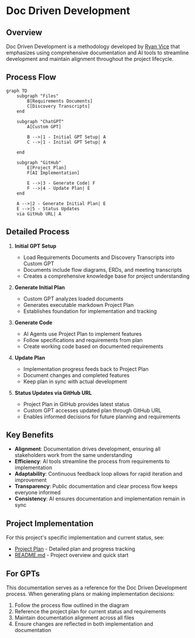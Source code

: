 # Doc Driven Development

## Overview
Doc Driven Development is a methodology developed by [Ryan Vice](https://docdrivendev.com/) that emphasizes using comprehensive documentation and AI tools to streamline development and maintain alignment throughout the project lifecycle.

## Process Flow

```mermaid
graph TD
    subgraph "Files"
        B[Requirements Documents]
        C[Discovery Transcripts]
    end

    subgraph "ChatGPT"
        A[Custom GPT]
        
        B -->|1 - Initial GPT Setup| A
        C -->|1 - Initial GPT Setup| A

    end

    subgraph "GitHub"
        E[Project Plan]
        F[AI Implementation]
        
        E -->|3 - Generate Code| F
        F -->|4 - Update Plan| E
    end

    A -->|2 - Generate Initial Plan| E
    E -->|5 - Status Updates
    via GitHub URL| A
```

## Detailed Process

1. **Initial GPT Setup**
   - Load Requirements Documents and Discovery Transcripts into Custom GPT
   - Documents include flow diagrams, ERDs, and meeting transcripts
   - Creates a comprehensive knowledge base for project understanding

2. **Generate Initial Plan**
   - Custom GPT analyzes loaded documents
   - Generates executable markdown Project Plan
   - Establishes foundation for implementation and tracking

3. **Generate Code**
   - AI Agents use Project Plan to implement features
   - Follow specifications and requirements from plan
   - Create working code based on documented requirements

4. **Update Plan**
   - Implementation progress feeds back to Project Plan
   - Document changes and completed features
   - Keep plan in sync with actual development

5. **Status Updates via GitHub URL**
   - Project Plan in GitHub provides latest status
   - Custom GPT accesses updated plan through GitHub URL
   - Enables informed decisions for future planning and requirements

## Key Benefits

- **Alignment**: Documentation drives development, ensuring all stakeholders work from the same understanding
- **Efficiency**: AI tools streamline the process from requirements to implementation
- **Adaptability**: Continuous feedback loop allows for rapid iteration and improvement
- **Transparency**: Public documentation and clear process flow keeps everyone informed
- **Consistency**: AI ensures documentation and implementation remain in sync

## Project Implementation

For this project's specific implementation and current status, see:
- [Project Plan](./requirements/initial_project_plan.md) - Detailed plan and progress tracking
- [README.md](../README.md) - Project overview and quick start

## For GPTs

This documentation serves as a reference for the Doc Driven Development process. When generating plans or making implementation decisions:
1. Follow the process flow outlined in the diagram
2. Reference the project plan for current status and requirements
3. Maintain documentation alignment across all files
4. Ensure changes are reflected in both implementation and documentation
